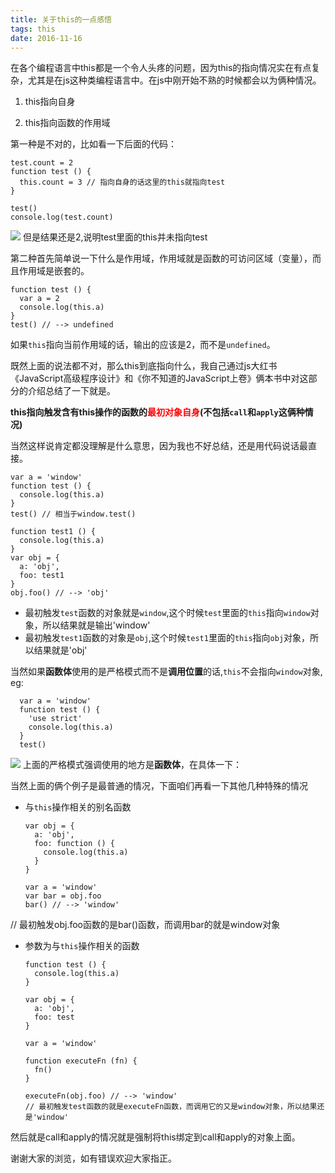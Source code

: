 ```yaml
---
title: 关于this的一点感悟
tags: this
date: 2016-11-16
---
```

在各个编程语言中this都是一个令人头疼的问题，因为this的指向情况实在有点复杂，尤其是在js这种类编程语言中。在js中刚开始不熟的时候都会以为俩种情况。
  
  1. this指向自身
  
  2. this指向函数的作用域

第一种是不对的，比如看一下后面的代码：

    test.count = 2
    function test () {
      this.count = 3 // 指向自身的话这里的this就指向test
    }
    
    test()
    console.log(test.count)
![](http://7xrp7o.com1.z0.glb.clouddn.com/test.png)
但是结果还是2,说明test里面的this并未指向test

第二种首先简单说一下什么是作用域，作用域就是函数的可访问区域（变量），而且作用域是嵌套的。

    function test () {
      var a = 2
      console.log(this.a)
    }
    test() // --> undefined
如果`this`指向当前作用域的话，输出的应该是2，而不是`undefined`。

既然上面的说法都不对，那么this到底指向什么，我自己通过js大红书《JavaScript高级程序设计》和《你不知道的JavaScript上卷》俩本书中对这部分的介绍总结了一下就是。

  **this指向触发含有this操作的函数的<span style="color: red">最初对象自身</span>(不包括`call`和`apply`这俩种情况)**

当然这样说肯定都没理解是什么意思，因为我也不好总结，还是用代码说话最直接。

    var a = 'window'
    function test () {
      console.log(this.a)
    }
    test() // 相当于window.test()

    function test1 () {
      console.log(this.a)
    }
    var obj = {
      a: 'obj',
      foo: test1
    }
    obj.foo() // --> 'obj'
  * 最初触发`test`函数的对象就是`window`,这个时候`test`里面的`this`指向`window`对象，所以结果就是输出'window'
  * 最初触发`test1`函数的对象是`obj`,这个时候`test1`里面的`this`指向`obj`对象，所以结果就是'obj'


当然如果**函数体**使用的是严格模式而不是**调用位置**的话,`this`不会指向`window`对象, eg:

      var a = 'window'
      function test () {
        'use strict'
        console.log(this.a)
      }
      test() 
![](http://7xrp7o.com1.z0.glb.clouddn.com/unpoint_window.png)
上面的严格模式强调使用的地方是**函数体**，在具体一下：


当然上面的俩个例子是最普通的情况，下面咱们再看一下其他几种特殊的情况

  * 与`this`操作相关的别名函数

        var obj = {
          a: 'obj',
          foo: function () {
            console.log(this.a)
          }
        }

        var a = 'window'
        var bar = obj.foo
        bar() // --> 'window'  
// 最初触发obj.foo函数的是bar()函数，而调用bar的就是window对象

  * 参数为与`this`操作相关的函数

        function test () {
          console.log(this.a)
        }

        var obj = {
          a: 'obj',
          foo: test
        }

        var a = 'window'

        function executeFn (fn) {
          fn()
        }

        executeFn(obj.foo) // --> 'window'
        // 最初触发test函数的就是executeFn函数，而调用它的又是window对象，所以结果还是'window'

然后就是call和apply的情况就是强制将this绑定到call和apply的对象上面。

谢谢大家的浏览，如有错误欢迎大家指正。